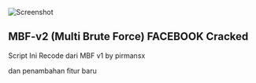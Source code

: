 ![Screenshot](https://2.bp.blogspot.com/-wPZPT4zBlEs/XLGY0U6HjVI/AAAAAAAAAIs/UJD2AaexH8sZE7--Hr3OH9KujJ6nsebZACEwYBhgL/s320/MBF.png)

## MBF-v2 (Multi Brute Force) FACEBOOK Cracked

Script Ini Recode dari MBF v1 by pirmansx

dan penambahan fitur baru 
